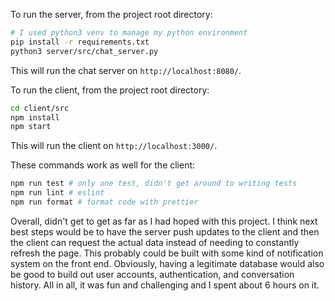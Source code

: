 To run the server, from the project root directory:

```bash
# I used python3 venv to manage my python environment
pip install -r requirements.txt
python3 server/src/chat_server.py
```

This will run the chat server on `http://localhost:8080/`.

To run the client, from the project root directory:

```bash
cd client/src
npm install
npm start
```

This will run the client on `http://localhost:3000/`.

These commands work as well for the client:

```bash
npm run test # only one test, didn't get around to writing tests
npm run lint # eslint
npm run format # format code with prettier
```

Overall, didn't get to get as far as I had hoped with this project. I think next best steps would be to have the server push updates to the client and then the client can request the actual data instead of needing to constantly refresh the page. This probably could be built with some kind of notification system on the front end. Obviously, having a legitimate database would also be good to build out user accounts, authentication, and conversation history. All in all, it was fun and challenging and I spent about 6 hours on it.